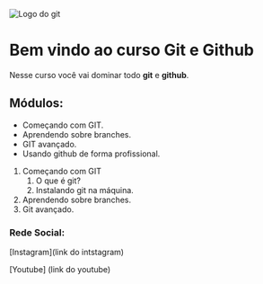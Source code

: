 ![Logo do git](https://sujeitoprogramador.com/wp-content/uploads/2021/04/gitimage.png)

# Bem vindo ao curso Git e Github

Nesse curso você vai dominar todo **git** e **github**.

 ## Módulos:
* Começando com GIT.
* Aprendendo sobre branches.
* GIT avançado.
* Usando github de forma profissional.
 

 1. Começando com GIT
       1. O que é git?
       2. Instalando git na máquina.
 2. Aprendendo sobre branches.
 3. Git avançado.


### Rede Social:

[Instagram](link do intstagram)

[Youtube] (link do youtube)
